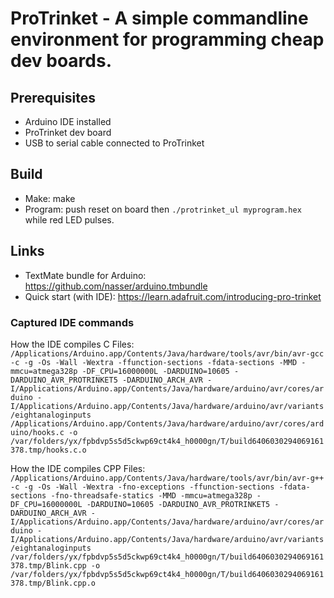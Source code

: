 # ProTrinket - A simple commandline environment for programming cheap dev boards.

## Prerequisites

- Arduino IDE installed
- ProTrinket dev board
- USB to serial cable connected to ProTrinket

## Build

* Make: make
* Program: push reset on board then `./protrinket_ul myprogram.hex` while red LED pulses.

## Links

- TextMate bundle for Arduino: https://github.com/nasser/arduino.tmbundle
- Quick start (with IDE): https://learn.adafruit.com/introducing-pro-trinket 

### Captured IDE commands 

How the IDE compiles C Files:
`/Applications/Arduino.app/Contents/Java/hardware/tools/avr/bin/avr-gcc -c -g -Os -Wall -Wextra -ffunction-sections -fdata-sections -MMD -mmcu=atmega328p -DF_CPU=16000000L -DARDUINO=10605 -DARDUINO_AVR_PROTRINKET5 -DARDUINO_ARCH_AVR -I/Applications/Arduino.app/Contents/Java/hardware/arduino/avr/cores/arduino -I/Applications/Arduino.app/Contents/Java/hardware/arduino/avr/variants/eightanaloginputs /Applications/Arduino.app/Contents/Java/hardware/arduino/avr/cores/arduino/hooks.c -o /var/folders/yx/fpbdvp5s5d5ckwp69ct4k4_h0000gn/T/build6406030294069161378.tmp/hooks.c.o`

How the IDE compiles CPP Files:
`/Applications/Arduino.app/Contents/Java/hardware/tools/avr/bin/avr-g++ -c -g -Os -Wall -Wextra -fno-exceptions -ffunction-sections -fdata-sections -fno-threadsafe-statics -MMD -mmcu=atmega328p -DF_CPU=16000000L -DARDUINO=10605 -DARDUINO_AVR_PROTRINKET5 -DARDUINO_ARCH_AVR -I/Applications/Arduino.app/Contents/Java/hardware/arduino/avr/cores/arduino -I/Applications/Arduino.app/Contents/Java/hardware/arduino/avr/variants/eightanaloginputs /var/folders/yx/fpbdvp5s5d5ckwp69ct4k4_h0000gn/T/build6406030294069161378.tmp/Blink.cpp -o /var/folders/yx/fpbdvp5s5d5ckwp69ct4k4_h0000gn/T/build6406030294069161378.tmp/Blink.cpp.o`
